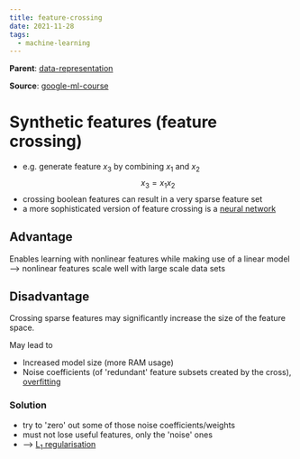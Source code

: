 ```yaml
---
title: feature-crossing
date: 2021-11-28
tags:
  - machine-learning
---
```


**Parent**: [data-representation](ma/data-representation.md)

**Source**: [google-ml-course](bibliography/google-ml-course.md)

# Synthetic features (feature crossing)
* e.g. generate feature $x_3$ by combining $x_1$ and $x_2$  
	$$x_3 = x_1 x_2$$
* crossing boolean features can result in a very sparse feature set
* a more sophisticated version of feature crossing is a [neural network](ma/neural-networks.md)


## Advantage
Enables learning with nonlinear features while making use of a linear model  
	--> nonlinear features scale well with large scale data sets

## Disadvantage
Crossing sparse features may significantly increase the size of the feature space.

May lead to
* Increased model size (more RAM usage)
* Noise coefficients (of 'redundant' feature subsets created by the cross), [overfitting](ma/overfitting.md)

### Solution
* try to 'zero' out some of those noise coefficients/weights
* must not lose useful features, only the 'noise' ones
* --> [L$_1$ regularisation](ma/l1-regularisation.md)